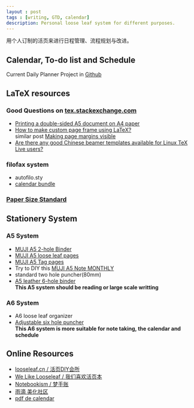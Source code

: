 ```yaml
---
layout : post
tags : [writing, GTD, calendar]
description: Personal loose leaf system for different purposes.
---
```


用个人订制的活页来进行日程管理、流程规划与改进。

## Calendar, To-do list and Schedule    
Current Daily Planner Project in [Github](https://github.com/quxiaofeng/daily_planner)

## LaTeX resources

### Good Questions on [tex.stackexchange.com](http://tex.stackexchange.com)    
+ [Printing a double-sided A5 document on A4 paper](http://tex.stackexchange.com/questions/36558/printing-a-double-sided-a5-document-on-a4-paper)    
+ [How to make custom page frame using LaTeX?](http://tex.stackexchange.com/questions/26957/how-to-make-custom-page-frame-using-latex)    
similar post [Making page margins visible](http://texblog.org/2011/04/04/make-page-margins-visible/)    
+ [Are there any good Chinese beamer templates available for Linux TeX Live users?](http://tex.stackexchange.com/questions/45728/are-there-any-good-chinese-beamer-templates-available-for-linux-tex-live-users)

### filofax system    
+ autofilo.sty    
+ [calendar bundle](http://www.ctan.org/tex-archive/macros/latex/contrib/calendar)    

### [Paper Size Standard](http://zh.wikipedia.org/wiki/ISO_216)

## Stationery System

### A5 System    
+ [MUJI A5 2-hole Binder](http://www.douban.com/photos/photo/1681928056/)
+ [MUJI A5 loose leaf pages](http://www.muji.us/store/stationery/notebooks/tree-planting-paper-loose-leaf-a5.html)
+ [MUJI A5 Tag pages](http://www.douban.com/photos/photo/1681931406/#image)
+ Try to DIY this [MUJI A5 Note MONTHLY](http://www.muji.us/store/stationery/notebooks/pt-paper-a5-2h-32sh-monthly.html)
+ standard two hole puncher(80mm)
+ [A5 leather 6-hole binder](http://trade.taobao.com/trade/detail/tradeSnap.htm?spm=a1z09.2.9.231&tradeID=145951262061323)    
__This A5 system should be reading or large scale writting__

### A6 System    
+ A6 loose leaf organizer
+ [Adjustable six hole puncher](http://item.taobao.com/item.htm?id=12339657674)    
__This A6 system is more suitable for note taking, the calendar and schedule__

## Online Resources    
+ [looseleaf.cn / 活页DIY会所](http://www.looseleaf.cn/)    
+ [We Like Looseleaf / 我们喜欢活页本](http://www.douban.com/group/loose-leaf/)    
+ [Notebookism / 梦手账](http://www.douban.com/group/notebookism/)    
+ [雨滴 美化社区](http://bbs.rainmeter.cn/)    
+ [pdf de calendar](http://pdfdecalender.seesaa.net/)    

